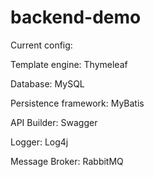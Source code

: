# backend-demo

Current config:

Template engine: Thymeleaf

Database: MySQL

Persistence framework: MyBatis

API Builder: Swagger

Logger: Log4j

Message Broker: RabbitMQ
